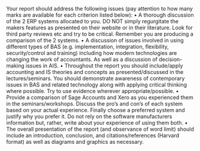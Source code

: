 Your report should address the following issues (pay attention to how many marks are available for each criterion listed below):
• A thorough discussion of the 2 ERP systems allocated to you. DO NOT simply regurgitate the makers features as presented on their website or in their literature. Look for third party reviews etc and try to be critical. Remember you are producing a comparison of the 2 systems. 
• A discussion of issues involved in using different types of BAS (e.g. implementation, integration, flexibility, security/control and training) including how modern technologies are changing the work of accountants. As well as a discussion of decision-making issues in AIS. • Throughout the report you should include/apply accounting and IS theories and concepts as presented/discussed in the lectures/seminars. You should demonstrate awareness of contemporary issues in BAS and related technology along with applying critical thinking where possible. Try to use evidence wherever appropriate/possible. • Provide a comparison of Sage Accounts and Xero as you experienced them in the seminars/workshops. Discuss the pro’s and con’s of each system based on your actual experience. Finally choose a preferred system and justify why you prefer it. Do not rely on the software manufacturers information but, rather, write about your experience of using them both. • The overall presentation of the report (and observance of word limit) should include an introduction, conclusion, and citations/references (Harvard format) as well as diagrams and graphics as necessary.